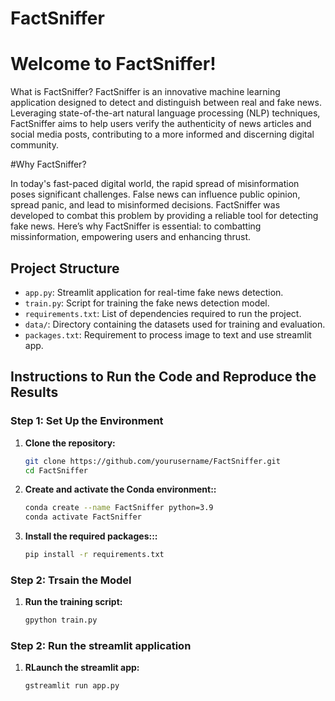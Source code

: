 # FactSniffer

# Welcome to FactSniffer!

What is FactSniffer?
FactSniffer is an innovative machine learning application designed to detect and distinguish between real and fake news. Leveraging state-of-the-art natural language processing (NLP) techniques, FactSniffer aims to help users verify the authenticity of news articles and social media posts, contributing to a more informed and discerning digital community.

#Why FactSniffer?

In today's fast-paced digital world, the rapid spread of misinformation poses significant challenges. False news can influence public opinion, spread panic, and lead to misinformed decisions. FactSniffer was developed to combat this problem by providing a reliable tool for detecting fake news. Here’s why FactSniffer is essential: to combatting missinformation, empowering users and enhancing thrust.

## Project Structure
- `app.py`: Streamlit application for real-time fake news detection.
- `train.py`: Script for training the fake news detection model.
- `requirements.txt`: List of dependencies required to run the project.
- `data/`: Directory containing the datasets used for training and evaluation.
- `packages.txt`: Requirement to process image to text and use streamlit app.

## Instructions to Run the Code and Reproduce the Results

### Step 1: Set Up the Environment
1. **Clone the repository:**
   ```sh
   git clone https://github.com/yourusername/FactSniffer.git
   cd FactSniffer
2. **Create and activate the Conda environment::**
      ```sh
   conda create --name FactSniffer python=3.9
   conda activate FactSniffer
3. **Install the required packages:::**
      ```sh
   pip install -r requirements.txt


### Step 2: Trsain the Model
1. **Run the training script:**
   ```sh
   gpython train.py
### Step 2: Run the streamlit application
1. **RLaunch the streamlit app:**
   ```sh
   gstreamlit run app.py




